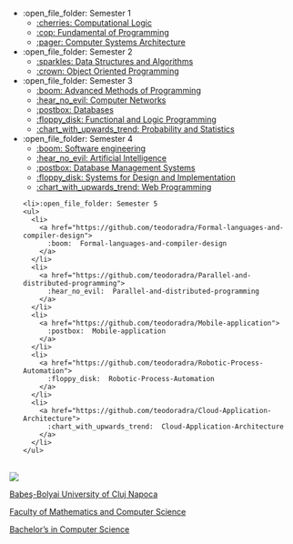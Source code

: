 <ul>
  <li>:open_file_folder: Semester 1
    <ul>
      <li>
        <a href="https://github.com/teodoradra/Computational-Logic"> 
          :cherries:  Computational Logic 
        </a>
      </li>
      <li>
        <a href="https://github.com/teodoradra/Fundamental-of-Programming"> 
          :cop:  Fundamental of Programming 
        </a>
      </li>
      <li>
        <a href="https://github.com/teodoradra/Computer-Systems-Architecture"> 
          :pager:  Computer Systems Architecture
        </a>
      </li>
    </ul>
  </li>
  <li>:open_file_folder: Semester 2
    <ul>
      <li>
        <a href="https://github.com/teodoradra/Data-Structures-and-Algorithms"> 
          :sparkles:  Data Structures and Algorithms 
        </a>
      </li>
      <li>
        <a href="https://github.com/teodoradra/Object-Oriented-Programming"> 
          :crown:  Object Oriented Programming 
        </a>
      </li>
    </ul>
  </li>
  <li>:open_file_folder: Semester 3
    <ul>
      <li>
        <a href="https://github.com/teodoradra/MAP"> 
          :boom:  Advanced Methods of Programming 
        </a>
      </li>
      <li>
        <a href="https://github.com/teodoradra/Computer-Networks"> 
          :hear_no_evil:  Computer Networks 
        </a>
      </li>
      <li>
        <a href="https://github.com/teodoradra/Databases"> 
          :postbox:  Databases 
        </a>
      </li>
      <li>
        <a href="https://github.com/teodoradra/Functional-and-Logic-Programming"> 
          :floppy_disk:  Functional and Logic Programming 
        </a>
      </li>
      <li>
        <a href="https://github.com/teodoradra/Probability-and-Statistics"> 
          :chart_with_upwards_trend:  Probability and Statistics
        </a>
      </li>
    </ul>
  </li>
  
  <li>:open_file_folder: Semester 4
    <ul>
      <li>
        <a href="https://github.com/teodoradra/ISS"> 
          :boom:  Software engineering
        </a>
      </li>
      <li>
        <a href="https://github.com/teodoradra/Artificial-Intelligence"> 
          :hear_no_evil:  Artificial Intelligence
        </a>
      </li>
      <li>
        <a href="https://github.com/teodoradra/SGBD"> 
          :postbox:  Database Management Systems 
        </a>
      </li>
      <li>
        <a href="https://github.com/teodoradra/Systems-for-Design-and-Implementation"> 
          :floppy_disk:  Systems for Design and Implementation
        </a>
      </li>
      <li>
        <a href="https://github.com/teodoradra/Probability-and-Statistics"> 
          :chart_with_upwards_trend:  Web Programming
        </a>
      </li>
    </ul>
  </li>
  
    <li>:open_file_folder: Semester 5
    <ul>
      <li>
        <a href="https://github.com/teodoradra/Formal-languages-and-compiler-design"> 
          :boom:  Formal-languages-and-compiler-design
        </a>
      </li>
      <li>
        <a href="https://github.com/teodoradra/Parallel-and-distributed-programming"> 
          :hear_no_evil:  Parallel-and-distributed-programming
        </a>
      </li>
      <li>
        <a href="https://github.com/teodoradra/Mobile-application"> 
          :postbox:  Mobile-application
        </a>
      </li>
      <li>
        <a href="https://github.com/teodoradra/Robotic-Process-Automation"> 
          :floppy_disk:  Robotic-Process-Automation
        </a>
      </li>
      <li>
        <a href="https://github.com/teodoradra/Cloud-Application-Architecture"> 
          :chart_with_upwards_trend:  Cloud-Application-Architecture
        </a>
      </li>
    </ul>
  </li>
  
</ul>

<br>
<img src="http://www.chem.ubbcluj.ro/romana/conferinte/MEEMB/archive/pictures/ubb.gif" />
<a href="http://www.cs.ubbcluj.ro">
<p> Babeş-Bolyai University of Cluj Napoca </p>
<p> Faculty of Mathematics and Computer Science </p>
<p> Bachelor’s in Computer Science </p>
</a>
<br>
